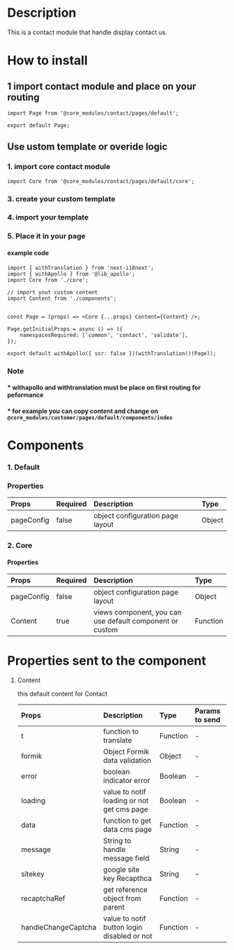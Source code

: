 # Description

This is a contact module that handle display contact us.

# How to install
## 1 import contact module and place on your routing

````
import Page from '@core_modules/contact/pages/default';

export default Page;
````

## Use ustom template or overide logic
### 1. import core contact module

````
import Core from '@core_modules/contact/pages/default/core';
````

### 3. create your custom template
### 4. import your template
### 5. Place it in your page
#### example code
````
import { withTranslation } from 'next-i18next';
import { withApollo } from '@lib_apollo';
import Core from './core';

// import yout custom content
import Content from './components';


const Page = (props) => <Core {...props} Content={Content} />;

Page.getInitialProps = async () => ({
    namespacesRequired: ['common', 'contact', 'validate'],
});

export default withApollo({ ssr: false })(withTranslation()(Page));

````

### Note
#### * withapollo and withtranslation must be place on first routing for peformance
#### * for example you can copy content and change on `@core_modules/customer/pages/default/components/index`

# Components
### 1. Default
### Properties
| Props       | Required | Description | Type |
| :---        | :---     | :---        |:---  |
| pageConfig  |  false   | object configuration page layout      | Object|


### 2. Core
#### Properties
| Props       | Required | Description | Type |
| :---        | :---     | :---        |:---  |
| pageConfig  |  false   | object configuration page layout      | Object|
| Content      |  true    | views component, you can use default component or custom | Function |


# Properties sent to the component

1. Content

    this default content for Contact

    | Props       | Description | Type | Params to send |
    | :---        | :---        |:---  | :---  |
    | t           | function to translate      | Function | - | 
    | formik      | Object Formik data validation      | Object | - |
    | error       | boolean  indicator error | Boolean | - |
    | loading     | value to notif loading or not get cms page| Boolean | - |
    | data        | function to get data cms page | Function | - |
    | message     | String to handle message field | String | - |
    | sitekey     | google site key Recapthca | String | - |
    | recaptchaRef | get reference object from parent | Function | - |
    |handleChangeCaptcha | value to notif button login disabled or not | Function | - |
